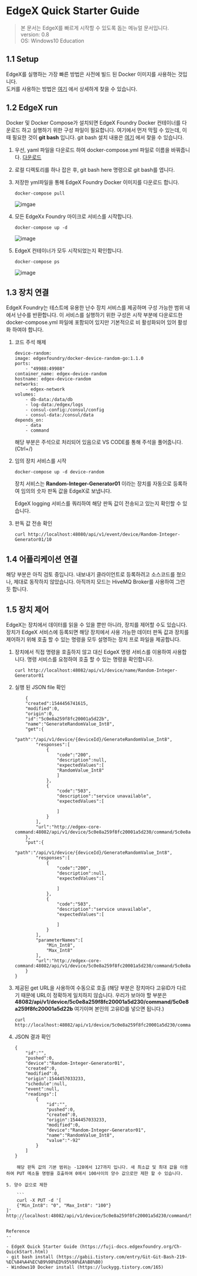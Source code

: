 EdgeX Quick Starter Guide
==
> 본 문서는 EdgeX를 빠르게 시작할 수 있도록 돕는 메뉴얼 문서입니다.  
> version: 0.8  
> OS: Windows10 Education  

1.1 Setup
--
EdgeX를 실행하는 가장 빠른 방법은 사전에 빌드 된 Docker 이미지를 사용하는 것입니다.   
도커를 사용하는 방법은 [여기](https://luckygg.tistory.com/165) 에서 상세하게 찾을 수 있습니다. 

1.2 EdgeX run
--

Docker 및 Docker Compose가 설치되면 EdgeX Foundry Docker 컨테이너를 다운로드 하고 실행하기 위한 구성 파일이 필요합니다. 여기에서 먼저 막힐 수 있는데, 이 때 필요한 것이 __git bash__ 입니다. git bash 설치 내용은 [여기](https://gabii.tistory.com/entry/Git-Git-Bash-219-%EC%84%A4%EC%B9%98%ED%95%98%EA%B8%B0) 에서 찾을 수 있습니다. 

1. 우선, yaml 파일을 다운로드 하여 docker-compose.yml 파일로 이름을 바꿔줍니다. [다운로드](https://raw.githubusercontent.com/edgexfoundry/developer-scripts/master/releases/fuji/compose-files/docker-compose-fuji.yml)

2. 로컬 디렉토리를 하나 잡은 후, git bash here 명령으로 git bash를 엽니다. 
3. 저장한 yml파일을 통해 EdgeX Foundry Docker 이미지를 다운로드 합니다.
    ```
    docker-compose pull
    ```
    ![imgae](https://github.com/174cm/TIL/blob/master/EdgeX/img/QuickStarterGuide/docker-compose_pull.PNG)
4. 모든 EdgeXx Foundry 마이크로 서비스를 시작합니다. 
    ```
    docker-compose up -d
    ```
    ![image](https://github.com/174cm/TIL/blob/master/EdgeX/img/QuickStarterGuide/docker-compose_up.PNG)
5. EdgeX 컨테이너가 모두 시작되었는지 확인합니다.
    ```
    docker-compose ps
    ```
    ![image](https://github.com/174cm/TIL/blob/master/EdgeX/img/QuickStarterGuide/docker-compose_ps.PNG)

1.3 장치 연결
--

EdgeX Foundry는 테스트에 유용한 난수 장치 서비스를 제공하며 구성 가능한 범위 내에서 난수를 반환합니다. 이 서비스를 실행하기 위한 구성은 시작 부분에 다운로드한 docker-compose.yml 파일에 포함되어 있지만 기본적으로 비 활성화되어 있어  활성화 하여야 합니다. 

1. 코드 주석 해제
    ```
    device-random:
    image: edgexfoundry/docker-device-random-go:1.1.0
    ports:
        - "49988:49988"
    container_name: edgex-device-random
    hostname: edgex-device-random
    networks:
        - edgex-network
    volumes:
        - db-data:/data/db
        - log-data:/edgex/logs
        - consul-config:/consul/config
        - consul-data:/consul/data
    depends_on:
        - data
        - command
    ```
    
    해당 부분은 주석으로 처리되어 있음으로 VS CODE를 통해 주석을 풀어줍니다. (Ctrl+/)

2. 임의 장치 서비스를 시작

    ```
    docker-compose up -d device-random
    ```
    장치 서비스는 __Random-Integer-Generator01__ 이라는 장치를 자동으로 등록하여 임의의 숫자 판독 값을 EdgeX로 보냅니다. 

    EdgeX logging 서비스를 쿼리하여 해당 판독 값이 전송되고 있는지 확인할 수 있습니다. 

3. 판독 값 전송 확인
    ```
    curl http://localhost:48080/api/v1/event/device/Random-Integer-Generator01/10
    ```

1.4 어플리케이션 연결
--

해당 부분은 아직 검토 중입니다. 내보내기 클라이언트로 등록하려고 소스코드를 쳤으나, 제대로 동작하지 않았습니다. 아직까지 모드는 HiveMQ Broker를 사용하여 그런 듯 합니다. 

1.5 장치 제어 
-- 

EdgeX는 장치에서 데이터를 읽을 수 있을 뿐만 아니라, 장치를 제어할 수도 있습니다. 장치가 EdgeX 서비스에 등록되면 해당 장치에서 사용 가능한 데이터 판독 값과 장치를 제어하기 위해 호출 할 수 있는 명령을 모두 설명하는 장치 프로 파일을 제공합니다. 


1. 장치에서 직접 명령을 호출하지 않고 대신 EdgeX 명령 서비스를 이용하여 사용합니다. 명령 서비스를 요청하여 호출 할 수 있는 명령을 확인합니다. 

    ```
    curl http://localhost:48082/api/v1/device/name/Random-Integer-Generator01
    ```

2. 실행 된 JSON file 확인
    ```
        {
        "created":1544456741615,
        "modified":0,
        "origin":0,
        "id":"5c0e8a259f8fc20001a5d22b",
        "name":"GenerateRandomValue_Int8",
        "get":{
            "path":"/api/v1/device/{deviceId}/GenerateRandomValue_Int8",
            "responses":[
                {
                    "code":"200",
                    "description":null,
                    "expectedValues":[
                    "RandomValue_Int8"
                    ]
                },
                {
                    "code":"503",
                    "description":"service unavailable",
                    "expectedValues":[

                    ]
                }
            ],
            "url":"http://edgex-core-command:48082/api/v1/device/5c0e8a259f8fc20001a5d230/command/5c0e8a259f8fc20001a5d22b"
        },
        "put":{
            "path":"/api/v1/device/{deviceId}/GenerateRandomValue_Int8",
            "responses":[
                {
                    "code":"200",
                    "description":null,
                    "expectedValues":[

                    ]
                },
                {
                    "code":"503",
                    "description":"service unavailable",
                    "expectedValues":[

                    ]
                }
            ],
            "parameterNames":[
                "Min_Int8",
                "Max_Int8"
            ],
            "url":"http://edgex-core-command:48082/api/v1/device/5c0e8a259f8fc20001a5d230/command/5c0e8a259f8fc20001a5d22b"
        }
    }
    ```
3. 제공된 get URL을 사용하여 수동으로 호출 (해당 부분은 장치마다 고유ID가 다르기 때문에 URL이 정확하게 일치하지 않습니다. 우리가 보아야 할 부분은 __48082/api/v1/device/5c0e8a259f8fc20001a5d230/command/5c0e8a259f8fc20001a5d22b__ 여기이며 본인의 고유ID를 넣으면 됩니다.)

    ```
    curl http://localhost:48082/api/v1/device/5c0e8a259f8fc20001a5d230/command/5c0e8a259f8fc20001a5d22b
    ```

4. JSON 결과 확인

    ```
    {
        "id":"",
        "pushed":0,
        "device":"Random-Integer-Generator01",
        "created":0,
        "modified":0,
        "origin":1544457033233,
        "schedule":null,
        "event":null,
        "readings":[
            {
                "id":"",
                "pushed":0,
                "created":0,
                "origin":1544457033233,
                "modified":0,
                "device":"Random-Integer-Generator01",
                "name":"RandomValue_Int8",
                "value":"-92"
            }
        ]
    }
```
    해당 판독 값의 기본 범위는 -128에서 127까지 입니다. 새 최소값 및 최대 값을 이용하여 PUT 메소들 명령을 호출하여 0에서 100사이의 양수 값으로만 제한 할 수 있습니다. 

5. 양수 값으로 제한

    ```
    curl -X PUT -d '[
    {"Min_Int8": "0", "Max_Int8": "100"}
]' http://localhost:48082/api/v1/device/5c0e8a259f8fc20001a5d230/command/5c0e8a259f8fc20001a5d22b
    ```

Reference
--

- EdgeX Quick Starter Guide (https://fuji-docs.edgexfoundry.org/Ch-QuickStart.html)
- git bash install (https://gabii.tistory.com/entry/Git-Git-Bash-219-%EC%84%A4%EC%B9%98%ED%95%98%EA%B8%B0)
- Windows10 Docker install (https://luckygg.tistory.com/165)
